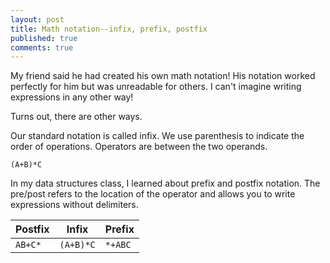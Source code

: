 ```yaml
---
layout: post
title: Math notation--infix, prefix, postfix
published: true
comments: true
---
```


My friend said he had created his own math notation! His notation worked perfectly for him but was unreadable for others. I can't imagine writing expressions in any other way!

Turns out, there are other ways.

Our standard notation is called infix. We use parenthesis to indicate the order of operations. Operators are between the two operands.

```(A+B)*C```

In my data structures class, I learned about prefix and postfix notation. The pre/post refers to the location of the operator and allows you to write expressions without delimiters.

| Postfix     | Infix       |  Prefix     |
| ----------- | ----------- | ----------- |
| ```AB+C*```       | ```(A+B)*C```   | ```*+ABC```       |
